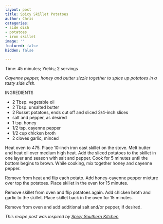 ```yaml
---
layout: post
title: Spicy Skillet Potatoes
author: Chris
categories:
- side dish
- potatoes
- iron skillet
image: ''
featured: false
hidden: false

---
```

Time: 45 minutes; Yields; 2 servings

_Cayenne pepper, honey and butter sizzle together to spice up potatoes in a tasty side dish._

INGREDIENTS

* 2 Tbsp. vegetable oil
* 2 Tbsp. unsalted butter
* 2 Russet potatoes, ends cut off and sliced 3/4-inch slices
* salt and pepper, as desired
* 1 tsp. honey
* 1/2 tsp. cayenne pepper
* 1/2 cup chicken broth
* 2 cloves garlic, minced

Heat oven to 475. Place 10-inch iron cast skillet on the stove. Melt butter and heat oil over medium high heat. Add the sliced potatoes to the skillet in one layer and season with salt and pepper. Cook for 5 minutes until the bottom begins to brown. While cooking, mix together honey and cayenne pepper.

Remove from heat and flip each potato. Add honey-cayenne pepper mixture over top the potatoes. Place skillet in the oven for 15 minutes.

Remove skillet from oven and flip potatoes again. Add chicken broth and garlic to the skillet. Place skillet back in the oven for 15 minutes.

Remove from oven and add additional salt and/or pepper, if desired.

_This recipe post was inspired by_ [_Spicy Southern Kitchen_](https://spicysouthernkitchen.com/spicy-melting-potatoes/)_._ 